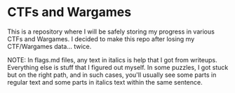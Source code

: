 # CTFs and Wargames

This is a repository where I will be safely storing my progress in various
CTFs and Wargames. I decided to make this repo after losing my CTF/Wargames
data... twice.

NOTE: In flags.md files, any text in italics is help that I got from writeups.
Everything else is stuff that I figured out myself. In some puzzles, I got
stuck but on the right path, and in such cases, you'll usually see some parts
in regular text and some parts in italics text within the same sentence.
